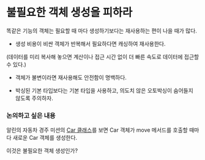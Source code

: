 # 불필요한 객체 생성을 피하라

똑같은 기능의 객체는 필요할 때 마다 생성하기보다는 재사용하는 편이 나을 때가 많다.

- 생성 비용이 비싼 객체가 반복해서 필요하다면 캐싱하여 재사용한다.

(데이터를 미리 복사해 놓으면 계산이나 접근 시간 없이 더 빠른 속도로 데이터에 접근할 수 있다.)

- 객체가 불변이라면 재사용해도 안전함이 명백하다.

- 박싱된 기본 타입보다는 기본 타입을 사용하고, 의도치 않은 오토박싱이 숨어들지 않도록 주의하자.

### 논의하고 싶은 내용
알린의 자동차 경주 미션의 [Car 클래스](https://github.com/OzRagwort/java-racingcar/blob/step2/src/main/java/racingcar/domain/vo/Car.java)를 보면
Car 객체가 move 메서드를 호출할 때마다 새로운 Car 객체를 생성한다.

이것은 불필요한 객체 생성인가?

